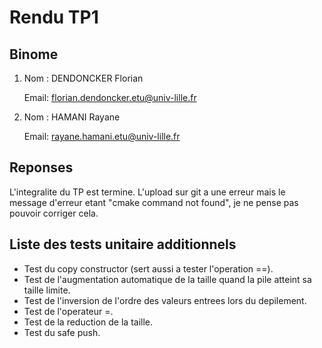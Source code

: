 # Rendu TP1

## Binome

1. Nom :  DENDONCKER Florian

   Email: florian.dendoncker.etu@univ-lille.fr

2. Nom :  HAMANI Rayane

   Email: rayane.hamani.etu@univ-lille.fr

## Reponses

L'integralite du TP est termine.
L'upload sur git a une erreur mais le message d'erreur etant "cmake command not found", je ne pense pas pouvoir corriger cela.

## Liste des tests unitaire additionnels 

- Test du copy constructor (sert aussi a tester l'operation ==).
- Test de l'augmentation automatique de la taille quand la pile atteint sa taille limite.
- Test de l'inversion de l'ordre des valeurs entrees lors du depilement.
- Test de l'operateur =.
- Test de la reduction de la taille.
- Test du safe push.






